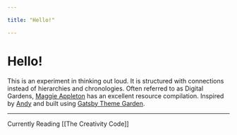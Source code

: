 ```yaml
---

title: "Hello!"

---
```


# Hello!

This is an experiment in thinking out loud. It is structured with connections instead of hierarchies and chronologies. Often referred to as Digital Gardens, [Maggie Appleton](https://github.com/maggieappleton/digital-gardeners) has an excellent resource compilation. Inspired by [Andy](https://notes.andymatuschak.org/) and built using [Gatsby Theme Garden](https://github.com/mathieudutour/gatsby-digital-garden/). 

---

Currently Reading [[The Creativity Code]]